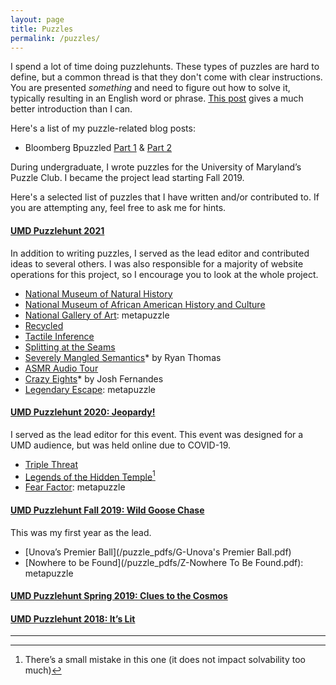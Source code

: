 ```yaml
---
layout: page
title: Puzzles
permalink: /puzzles/
---
```

I spend a lot of time doing puzzlehunts. These types of puzzles are hard to define, but a common thread is that they don't come with clear instructions. You are presented *something* and need to figure out how to solve it, typically resulting in an English word or phrase. [This post][puzzle-intro] gives a much better introduction than I can.

Here's a list of my puzzle-related blog posts:

* Bloomberg Bpuzzled [Part 1][bpuzzled-1] & [Part 2][bpuzzled-2]

During undergraduate, I wrote puzzles for the University of Maryland’s Puzzle Club. I became the project lead starting Fall 2019.

Here's a selected list of puzzles that I have written and/or contributed to. If you are attempting any, feel free to ask me for hints.

#### [UMD Puzzlehunt 2021][umdpuzzle]

In addition to writing puzzles, I served as the lead editor and contributed ideas to several others. I was also responsible for a majority of website operations for this project,  so I encourage you to look at the whole project.

*  [National Museum of Natural History](https://2021.umdpuzzle.club/puzzle/natural-history)
*  [National Museum of African American History and Culture](https://2021.umdpuzzle.club/puzzle/african-american-history)
*  [National Gallery of Art](https://2021.umdpuzzle.club/puzzle/national-gallery-of-art): metapuzzle
*  [Recycled](https://2021.umdpuzzle.club/puzzle/recycled)
*  [Tactile Inference](https://2021.umdpuzzle.club/puzzle/tactile-inference)
*  [Splitting at the Seams](https://2021.umdpuzzle.club/puzzle/splitting-at-the-seams)
*  [Severely Mangled Semantics](https://2021.umdpuzzle.club/puzzle/severely-mangled-semantics)* by Ryan Thomas
*  [ASMR Audio Tour](https://2021.umdpuzzle.club/puzzle/asmr-audio-tour)
*  [Crazy Eights](https://2021.umdpuzzle.club/puzzle/crazy-eights)* by Josh Fernandes
*  [Legendary Escape](https://2021.umdpuzzle.club/puzzle/legendary-escape): metapuzzle

#### [UMD Puzzlehunt 2020: Jeopardy!](https://drive.google.com/drive/folders/1VcH7XzY30LWlpD3UgnycmGgP4DbT_BN6)

I served as the lead editor for this event. This event was designed for a UMD audience, but was held online due to COVID-19.

*  [Triple Threat](/puzzle_pdfs/TripleThreat.pdf)
*  [Legends of the Hidden Temple](/puzzle_pdfs/LegendsoftheHiddenTemple.pdf)[^1]
*  [Fear Factor](/puzzle_pdfs/FearFactor.pdf): metapuzzle

#### [UMD Puzzlehunt Fall 2019: Wild Goose Chase](https://drive.google.com/drive/folders/1viXhtaLGz_XC8cUjs0hlgNRWvTdo6uQY)

This was my first year as the lead.
*  [Unova’s Premier Ball](/puzzle_pdfs/G-Unova's Premier Ball.pdf)
*  [Nowhere to be Found](/puzzle_pdfs/Z-Nowhere To Be Found.pdf): metapuzzle


#### [UMD Puzzlehunt Spring 2019: Clues to the Cosmos](https://drive.google.com/drive/folders/1aHD4BWdTpdRAOn7aeA9icxIRUr_ORsgh)

#### [UMD Puzzlehunt 2018: It’s Lit](https://drive.google.com/drive/folders/17BFiIPvTRPqBFKyh74vmUrjn0T8YMXuF)

[puzzle-intro]: https://blog.vero.site/post/puzzlehunts
[bpuzzled-1]: https://www.dawsondo.net/puzzle/2022/09/07/bpuzzled-recap-p1.html
[bpuzzled-2]: https://www.dawsondo.net/puzzle/2022/09/07/bpuzzled-recap-p2.html

[umdpuzzle]: https://2021.umdpuzzle.club/

---------

[^1]: There’s a small mistake in this one (it does not impact solvability too much)
